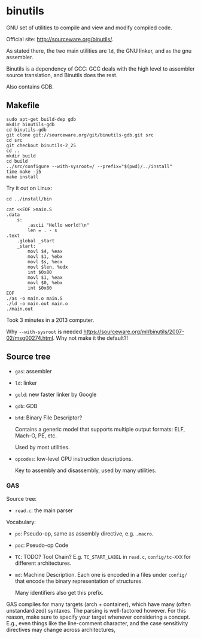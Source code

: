 # binutils

GNU set of utilities to compile and view and modify compiled code.

Official site: <http://sourceware.org/binutils/>.

As stated there, the two main utilities are `ld`, the GNU linker, and `as` the gnu assembler.

Binutils is a dependency of GCC: GCC deals with the high level to assembler source translation, and Binutils does the rest.

Also contains GDB.

## Makefile

    sudo apt-get build-dep gdb
    mkdir binutils-gdb
    cd binutils-gdb
    git clone git://sourceware.org/git/binutils-gdb.git src
    cd src
    git checkout binutils-2_25
    cd ..
    mkdir build
    cd build
    ../src/configure --with-sysroot=/ --prefix="$(pwd)/../install"
    time make -j5
    make install

Try it out on Linux:

    cd ../install/bin

    cat <<EOF >main.S
    .data
        s:
            .ascii "Hello world!\n"
            len = . - s
    .text
        .global _start
        _start:
            movl $4, %eax
            movl $1, %ebx
            movl $s, %ecx
            movl $len, %edx
            int $0x80
            movl $1, %eax
            movl $0, %ebx
            int $0x80
    EOF
    ./as -o main.o main.S
    ./ld -o main.out main.o
    ./main.out

Took 3 minutes in a 2013 computer.

Why `--with-sysroot` is needed <https://sourceware.org/ml/binutils/2007-02/msg00274.html>. Why not make it the default?!

## Source tree

-   `gas`: assembler

-   `ld`: linker

-   `gold`: new faster linker by Google

-   `gdb`: GDB

-   `bfd`: Binary File Descriptor?

    Contains a generic model that supports multiple output formats: ELF, Mach-O, PE, etc.

    Used by most utilities.

-   `opcodes`: low-level CPU instruction descriptions.

    Key to assembly and disassembly, used by many utilities.

### GAS

Source tree:

- `read.c`: the main parser

Vocabulary:

-   `po`: Pseudo-op, same as assembly directive, e.g. `.macro`.

-   `poc`: Pseudo-op Code

-   `TC`: TODO? Tool Chain? E.g. `TC_START_LABEL` in `read.c`, `config/tc-XXX` for different architectures.

-   `md`: Machine Description. Each one is encoded in a files under `config/` that encode the binary representation of structures.

    Many identifiers also get this prefix.

GAS compiles for many targets (arch + container), which have many (often unstandardized) syntaxes. The parsing is well-factored however. For this reason, make sure to specify your target whenever considering a concept. E.g., even things like the line-comment character, and the case sensitivity directives may change across architectures, 

